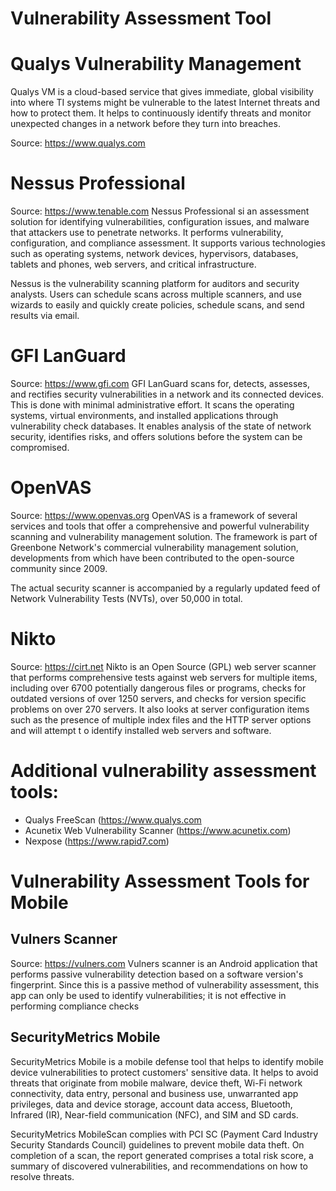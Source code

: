 # Vulnerability Assessment Tool
# Qualys Vulnerability Management

Qualys VM is a cloud-based service that gives immediate, global visibility into where TI systems might be vulnerable to the latest Internet threats and how to protect them. It helps to continuously identify threats and monitor unexpected changes in a network before they turn into breaches.

Source: https://www.qualys.com
# Nessus Professional
Source: https://www.tenable.com
Nessus Professional si an assessment solution for identifying vulnerabilities, configuration issues, and malware that attackers use to penetrate networks. It performs
vulnerability, configuration, and compliance assessment. It supports various technologies such as operating systems, network devices, hypervisors, databases, tablets and phones, web servers, and critical infrastructure.

Nessus is the vulnerability scanning platform for auditors and security analysts. Users can schedule scans across multiple scanners, and use wizards to easily and quickly create policies, schedule scans, and send results via email.

# GFI LanGuard
Source: https://www.gfi.com
GFI LanGuard scans for, detects, assesses, and rectifies security vulnerabilities in a network and its connected devices. This is done with minimal administrative effort. It scans the operating systems, virtual environments, and installed applications through vulnerability check databases. It enables analysis of the state of network security, identifies risks, and offers solutions before the system can be compromised.
# OpenVAS
Source: https://www.openvas.org
OpenVAS is a framework of several services and tools that offer a comprehensive and powerful vulnerability scanning and vulnerability management solution. The framework is part of Greenbone Network's commercial vulnerability management solution, developments from which have been contributed to the open-source community since
2009.

The actual security scanner is accompanied by a regularly updated feed of Network Vulnerability Tests (NVTs), over 50,000 in total.

# Nikto
Source: https://cirt.net
Nikto is an Open Source (GPL) web server scanner that performs comprehensive tests against web servers for multiple items, including over 6700 potentially dangerous files or programs, checks for outdated versions of over 1250 servers, and checks for version specific problems on over 270 servers. It also looks at server configuration items such as
the presence of multiple index files and the HTTP server options and will attempt t o identify installed web servers and software.

# Additional vulnerability assessment tools:
- Qualys FreeScan (https://www.qualys.com
- Acunetix Web Vulnerability Scanner (https://www.acunetix.com)
- Nexpose (https://www.rapid7.com)


# Vulnerability Assessment Tools for Mobile
## Vulners Scanner
Source: https://vulners.com
Vulners scanner is an Android application that performs passive vulnerability detection based on a software version's fingerprint. Since this is a passive method of vulnerability assessment, this app can only be used to identify vulnerabilities; it is not effective in
performing compliance checks

## SecurityMetrics Mobile
SecurityMetrics Mobile is a mobile defense tool that helps to identify mobile device vulnerabilities to protect customers' sensitive data. It helps to avoid threats that originate from mobile malware, device theft, Wi-Fi network connectivity, data entry, personal and business use, unwarranted app privileges, data and device storage, account data access, Bluetooth, Infrared (IR), Near-field communication (NFC), and SIM and SD cards.

SecurityMetrics MobileScan complies with PCI SC (Payment Card Industry Security Standards Council) guidelines to prevent mobile data theft. On completion of a scan, the report generated comprises a total risk score, a summary of discovered vulnerabilities, and recommendations on how to resolve threats.


